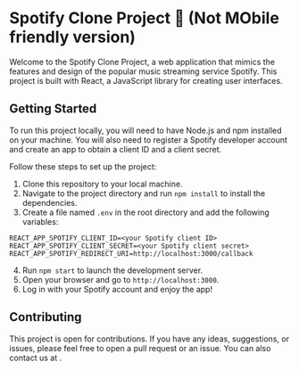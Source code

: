 
# Spotify Clone Project 🚀 (Not MObile friendly version)

Welcome to the Spotify Clone Project, a web application that mimics the features and design of the popular music streaming service Spotify. This project is built with React, a JavaScript library for creating user interfaces.

## Getting Started

To run this project locally, you will need to have Node.js and npm installed on your machine. You will also need to register a Spotify developer account and create an app to obtain a client ID and a client secret.

Follow these steps to set up the project:

1. Clone this repository to your local machine.
2. Navigate to the project directory and run `npm install` to install the dependencies.
3. Create a file named `.env` in the root directory and add the following variables:

```
REACT_APP_SPOTIFY_CLIENT_ID=<your Spotify client ID>
REACT_APP_SPOTIFY_CLIENT_SECRET=<your Spotify client secret>
REACT_APP_SPOTIFY_REDIRECT_URI=http://localhost:3000/callback
```

4. Run `npm start` to launch the development server.
5. Open your browser and go to `http://localhost:3000`.
6. Log in with your Spotify account and enjoy the app!

## Contributing

This project is open for contributions. If you have any ideas, suggestions, or issues, please feel free to open a pull request or an issue. You can also contact us at <our email address>.
```
